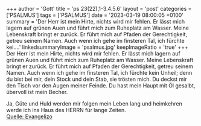 +++
author = 'Gott'
title = 'ps 23(22),1-3.4.5.6'
layout = 'post'
categories = ['PSALMUS']
tags = ['PSALMUS']
date = '2023-03-19 08:00:05 +0100'
summary = 'Der Herr ist mein Hirte, nichts wird mir fehlen. Er lässt mich lagern auf grünen Auen und führt mich zum Ruheplatz am Wasser. Meine Lebenskraft bringt er zurück. Er führt mich auf Pfaden der Gerechtigkeit, getreu seinem Namen.  Auch wenn ich gehe im finsteren Tal, ich fürchte kei....'
linkedsummaryImage = 'psalmus.jpg'
keepImageRatio = 'true'
+++
Der Herr ist mein Hirte, nichts wird mir fehlen.
Er lässt mich lagern auf grünen Auen und führt mich zum Ruheplatz am Wasser.
Meine Lebenskraft bringt er zurück. Er führt mich auf Pfaden der Gerechtigkeit, getreu seinem Namen. 
Auch wenn ich gehe im finsteren Tal, ich fürchte kein Unheil; denn du bist bei mir, dein Stock und dein Stab, sie trösten mich.<!--more--> 
Du deckst mir den Tisch vor den Augen meiner Feinde. Du hast mein Haupt mit Öl gesalbt, übervoll ist mein Becher. 

Ja, Güte und Huld werden mir folgen mein Leben lang und heimkehren werde ich ins Haus des HERRN für lange Zeiten.<br> [Quelle: Evangelizo](https://evangeliumtagfuertag.org/DE/gospel)